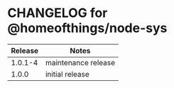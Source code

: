 # CHANGELOG for @homeofthings/node-sys

| Release | Notes               |
| ------- | ------------------- |
| 1.0.1-4 | maintenance release |
| 1.0.0   | initial release     |
